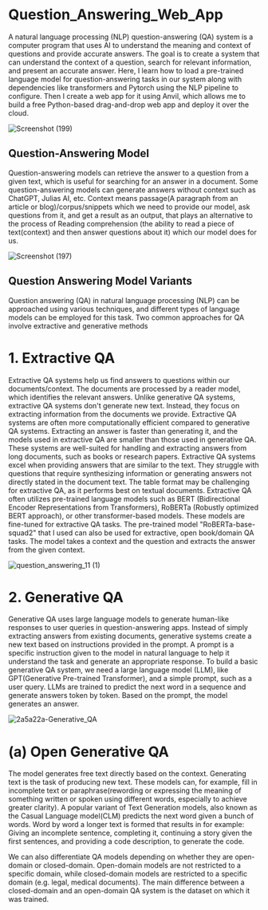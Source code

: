 # Question_Answering_Web_App

A natural language processing (NLP) question-answering (QA) system is a computer program that uses AI to understand the meaning and context of questions and provide accurate answers. The goal is to create a system that can understand the context of a question, search for relevant information, and present an accurate answer. Here, I learn how to load a pre-trained language model for question-answering tasks in our system along with dependencies like transformers and Pytorch using the NLP pipeline to configure. Then I create a web app for it using Anvil, which allows me to build a free Python-based drag-and-drop web app and deploy it over the cloud. 


![Screenshot (199)](https://github.com/CoderNitu/Question_Answering_Web_App/assets/87817227/35e66140-2343-4460-be25-0907b033f5cd)


## Question-Answering Model

Question-answering models can retrieve the answer to a question from a given text, which is useful for searching for an answer in a document. Some question-answering models can generate answers without context such as ChatGPT, Julias AI, etc. Context means passage(A paragraph from an article or blog)/corpus/snippets which we need to provide our model, ask questions from it, and get a result as an output, that plays an alternative to the process of Reading comprehension (the ability to read a piece of text(context) and then answer questions about it) which our model does for us.

![Screenshot (197)](https://github.com/CoderNitu/Question_Answer_Web_App/assets/87817227/9c0b57ca-5ec7-46c8-b3d5-6180387f2be1)

## Question Answering Model Variants

Question answering (QA) in natural language processing (NLP) can be approached using various techniques, and different types of language models can be employed for this task. Two common approaches for QA involve extractive and generative methods

# 1. Extractive QA 

Extractive QA systems help us find answers to questions within our documents/context. The documents are processed by a reader model, which identifies the relevant answers. Unlike generative QA systems, extractive QA systems don't generate new text. Instead, they focus on extracting information from the documents we provide. Extractive QA systems are often more computationally efficient compared to generative QA systems. Extracting an answer is faster than generating it, and the models used in extractive QA are smaller than those used in generative QA. These systems are well-suited for handling and extracting answers from long documents, such as books or research papers. Extractive QA systems excel when providing answers that are similar to the text. They struggle with questions that require synthesizing information or generating answers not directly stated in the document text. The table format may be challenging for extractive QA, as it performs best on textual documents. Extractive QA often utilizes pre-trained language models such as BERT (Bidirectional Encoder Representations from Transformers), RoBERTa (Robustly optimized BERT approach), or other transformer-based models. These models are fine-tuned for extractive QA tasks. The pre-trained model "RoBERTa-base-squad2" that I used can also be used for extractive, open book/domain QA tasks. The model takes a context and the question and extracts the answer from the given context. 


![question_answering_11 (1)](https://github.com/CoderNitu/Question_Answering_Web_App/assets/87817227/1d0bf9f4-ad12-4ab5-b943-0494f0c2f3a6)

# 2. Generative QA

Generative QA uses large language models to generate human-like responses to user queries in question-answering apps. Instead of simply extracting answers from existing documents, generative systems create a new text based on instructions provided in the prompt. A prompt is a specific instruction given to the model in natural language to help it understand the task and generate an appropriate response. To build a basic generative QA system, we need a large language model (LLM), like GPT(Generative Pre-trained Transformer), and a simple prompt, such as a user query. LLMs are trained to predict the next word in a sequence and generate answers token by token. Based on the prompt, the model generates an answer.

![2a5a22a-Generative_QA](https://github.com/CoderNitu/Question_Answering_Web_App/assets/87817227/2b444ea3-87b8-4a4d-924a-336cfff420d1)

# (a) Open Generative QA

The model generates free text directly based on the context. Generating text is the task of producing new text. These models can, for example, fill in incomplete text or paraphrase(rewording or expressing the meaning of something written or spoken using different words, especially to achieve greater clarity). A popular variant of Text Generation models, also known as the Casual Language model(CLM) predicts the next word given a bunch of words. Word by word a longer text is formed that results in for example: Giving an incomplete sentence, completing it, continuing a story given the first sentences, and providing a code description, to generate the code.



We can also differentiate QA models depending on whether they are open-domain or closed-domain. Open-domain models are not restricted to a specific domain, while closed-domain models are restricted to a specific domain (e.g. legal, medical documents). The main difference between a closed-domain and an open-domain QA system is the dataset on which it was trained.







